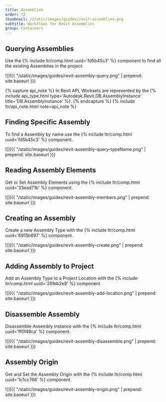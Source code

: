 ```yaml
---
title: Assemblies
order: 72
thumbnail: /static/images/guides/revit-assemblies.png
subtitle: Workflows for Revit Assemblies
group: Containers
---
```


## Querying Assemblies

Use the {% include ltr/comp.html uuid='fd5b45c3' %} component to find all the existing Assemblies in the project.

![]({{ "/static/images/guides/revit-assembly-query.png" | prepend: site.baseurl }})

{% capture api_note %}
In Revit API, Worksets are represented by the {% include api_type.html type='Autodesk.Revit.DB.AssemblyInstance' title='DB.AssemblyInstance' %}.
{% endcapture %}
{% include ltr/api_note.html note=api_note %}

## Finding Specific Assembly

To find a Assembly by name use the {% include ltr/comp.html uuid='fd5b45c3' %} component.

![]({{ "/static/images/guides/revit-assembly-query-typeName.png" | prepend: site.baseurl }})

## Reading Assembly Elements

Get or Set Assembly Elements using the {% include ltr/comp.html uuid='33ead71b' %} component.

![]({{ "/static/images/guides/revit-assembly-members.png" | prepend: site.baseurl }})



## Creating an Assembly

Create a new Assembly Type with the {% include ltr/comp.html uuid='6915b697' %} component.

![]({{ "/static/images/guides/revit-assembly-create.png" | prepend: site.baseurl }})



## Adding Assembly to Project

Add an Assembly Type to a Project Location with the {% include ltr/comp.html uuid='26feb2e9' %} component.

![]({{ "/static/images/guides/revit-assembly-add-location.png" | prepend: site.baseurl }})



## Disassemble Assembly

Disassemble Assembly instance with the {% include ltr/comp.html uuid='ff0f49ca' %} component.

![]({{ "/static/images/guides/revit-assembly-disassemble.png" | prepend: site.baseurl }})

## Assembly Origin

Get and Set the Assembly Origin with the {% include ltr/comp.html uuid='1c1cc766' %} component.

![]({{ "/static/images/guides/revit-assembly-origin.png" | prepend: site.baseurl }})



